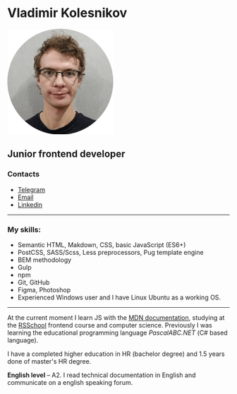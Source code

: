 # Vladimir Kolesnikov
![Me](images/me.png)
## Junior frontend developer
### Contacts
* [Telegram](https://t.me/ithrforu)
* [Email](kolesnikov.v1996@gmail.com)
* [Linkedin](https://www.linkedin.com/in/ithrforu/)

---

### My skills:
* Semantic HTML, Makdown, CSS, basic JavaScript (ES6+)
* PostCSS, SASS/Scss, Less preprocessors, Pug template engine
* BEM methodology
* Gulp
* npm
* Git, GitHub
* Figma, Photoshop
* Experienced Windows user and I have Linux Ubuntu as a working OS.

---

At the current moment I learn JS with the [MDN documentation](https://developer.mozilla.org/en-US/docs/Learn/HTML#prerequisites), studying at the [RSSchool](https://rs.school/js/) frontend course and computer science. Previously I was learning the educational programming language *PascalABC.NET* (С# based language).

I have a completed higher education in HR (bachelor degree) and 1.5 years done of master's HR degree.

**English level** – A2. I read technical documentation in English and communicate on a english speaking forum.

